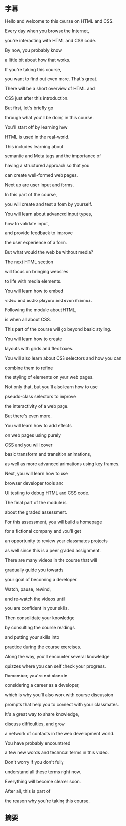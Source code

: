 ## 字幕

Hello and welcome to this course on HTML and CSS. 

Every day when you browse the Internet, 

you're interacting with HTML and CSS code. 

By now, you probably know 

a little bit about how that works. 

If you're taking this course, 

you want to find out even more. That's great. 

There will be a short overview of HTML and 

CSS just after this introduction. 

But first, let's briefly go 

through what you'll be doing in this course. 

You'll start off by learning how 

HTML is used in the real-world. 

This includes learning about 

semantic and Meta tags and the importance of 

having a structured approach so that you 

can create well-formed web pages. 

Next up are user input and forms. 

In this part of the course, 

you will create and test a form by yourself. 

You will learn about advanced input types, 

how to validate input, 

and provide feedback to improve 

the user experience of a form. 

But what would the web be without media? 

The next HTML section 

will focus on bringing websites 

to life with media elements. 

You will learn how to embed 

video and audio players and even iframes. 

Following the module about HTML, 

is when all about CSS. 

This part of the course will go beyond basic styling. 

You will learn how to create 

layouts with grids and flex boxes. 

You will also learn about CSS selectors and how you can 

combine them to refine 

the styling of elements on your web pages. 

Not only that, but you'll also learn how to use 

pseudo-class selectors to improve 

the interactivity of a web page. 

But there's even more. 

You will learn how to add effects 

on web pages using purely 

CSS and you will cover 

basic transform and transition animations, 

as well as more advanced animations using key frames. 

Next, you will learn how to use 

browser developer tools and 

UI testing to debug HTML and CSS code. 

The final part of the module is 

about the graded assessment. 

For this assessment, you will build a homepage 

for a fictional company and you'll get 

an opportunity to review your classmates projects 

as well since this is a peer graded assignment. 

There are many videos in the course that will 

gradually guide you towards 

your goal of becoming a developer. 

Watch, pause, rewind, 

and re-watch the videos until 

you are confident in your skills. 

Then consolidate your knowledge 

by consulting the course readings 

and putting your skills into 

practice during the course exercises. 

Along the way, you'll encounter several knowledge 

quizzes where you can self check your progress. 

Remember, you're not alone in 

considering a career as a developer, 

which is why you'll also work with course discussion 

prompts that help you to connect with your classmates. 

It's a great way to share knowledge, 

discuss difficulties, and grow 

a network of contacts in the web development world. 

You have probably encountered 

a few new words and technical terms in this video. 

Don't worry if you don't fully 

understand all these terms right now. 

Everything will become clearer soon. 

After all, this is part of 

the reason why you're taking this course.


## 摘要